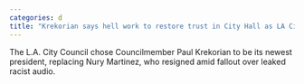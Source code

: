 ```yaml
---
categories: d
title: "Krekorian says hell work to restore trust in City Hall as LA City Council president"
---
```

The L.A. City Council chose Councilmember Paul Krekorian to be its newest president, replacing Nury Martinez, who resigned amid fallout over leaked racist audio.
